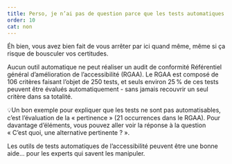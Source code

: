 ```yaml
---
title: Perso, je n’ai pas de question parce que les tests automatiques disent déjà que mon site est accessible
order: 10
cat: non
---
```


Éh bien, vous avez bien fait de vous arrêter par ici quand même, même si ça risque de bousculer vos certitudes.

Aucun outil automatique ne peut réaliser un audit de conformité Référentiel général d’amélioration de l’accessibilité (RGAA). Le RGAA est composé de 106 critères faisant l’objet de 250 tests, et seuls environ 25 % de ces tests peuvent être évalués automatiquement -&nbsp;sans jamais recouvrir un seul critère dans sa totalité. 

<div class="fr-callout fr-callout--purple-glycine fr-mt-4w">
        <p class="fr-callout__text">💡Un bon exemple pour expliquer que les tests ne sont pas automatisables, c’est l’évaluation de la «&nbsp;pertinence&nbsp;» (21 occurrences dans le RGAA). Pour davantage d’éléments, vous pouvez aller voir la réponse à la question «&nbsp;C’est quoi, une alternative pertinente ?&nbsp;».</p>
</div>

Les outils de tests automatiques de l’accessibilité peuvent être une bonne aide… pour les experts qui savent les manipuler.
